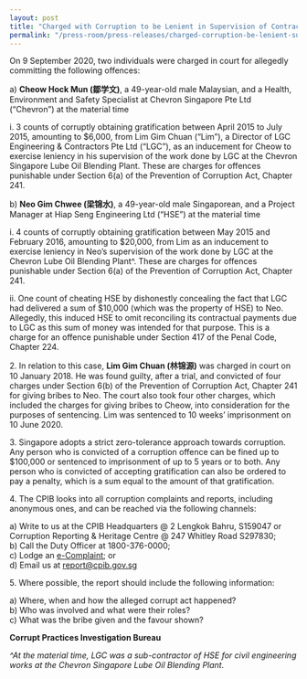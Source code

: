 ```yaml
---
layout: post
title: "Charged with Corruption to be Lenient in Supervision of Contractor Work"
permalink: "/press-room/press-releases/charged-corruption-be-lenient-supervision-contractor-work"
---
```

On 9 September 2020, two individuals were charged in court for allegedly committing the following offences: 

a)    **Cheow Hock Mun (鄒学文)**, a 49-year-old male Malaysian, and a Health, Environment and  Safety Specialist at Chevron Singapore Pte Ltd (“Chevron”) at the material time

i.    3 counts of corruptly obtaining gratification between April 2015 to July 2015, amounting to $6,000, from Lim Gim Chuan (“Lim”), a Director of LGC Engineering & Contractors Pte Ltd (“LGC”), as an inducement for Cheow to exercise leniency in his supervision of the work done by LGC at the Chevron Singapore Lube Oil Blending Plant. These are charges for offences punishable under Section 6(a) of the Prevention of Corruption Act, Chapter 241.

b)    **Neo Gim Chwee (梁锦水)**, a 49-year-old male Singaporean, and a Project Manager at Hiap Seng Engineering Ltd (“HSE”) at the material time

i.    4 counts of corruptly obtaining gratification between May 2015 and February 2016, amounting to $20,000, from Lim as an inducement to exercise leniency in Neo’s supervision of the work done by LGC at the Chevron Lube Oil Blending Plant^. These are charges for offences punishable under Section 6(a) of the Prevention of Corruption Act, Chapter 241. 

ii.     One count of cheating HSE by dishonestly concealing the fact that LGC had delivered a sum of $10,000 (which was the property of HSE) to Neo. Allegedly, this induced HSE to omit reconciling its contractual payments due to LGC as this sum of money was intended for that purpose. This is a charge for an offence punishable under Section 417 of the Penal Code, Chapter 224.

2\.          In relation to this case, **Lim Gim Chuan (林锦源)** was charged in court on 10 January 2018.  He was found guilty, after a trial, and convicted of four charges under Section 6(b) of the Prevention of Corruption Act, Chapter 241 for giving bribes to Neo. The court also took four other charges, which included the charges for giving bribes to Cheow, into consideration for the purposes of sentencing. Lim was sentenced to 10 weeks’ imprisonment on 10 June 2020.

3\.         Singapore adopts a strict zero-tolerance approach towards corruption. Any person who is convicted of a corruption offence can be fined up to $100,000 or sentenced to imprisonment of up to 5 years or to both. Any person who is convicted of accepting gratification can also be ordered to pay a penalty, which is a sum equal to the amount of that gratification.

4\.         The CPIB looks into all corruption complaints and reports, including anonymous ones, and can be reached via the following channels:

a) Write to us at the CPIB Headquarters @ 2 Lengkok Bahru, S159047 or Corruption Reporting & Heritage Centre @ 247 Whitley Road S297830;<br />
b) Call the Duty Officer at 1800-376-0000;<br />
c) Lodge an [e-Complaint](/e-services/e-complaint-for-corrupt-conduct); or<br>
d) Email us at <a class="spamspan" href="mailto:report@cpib.gov.sg">report@cpib.gov.sg</a>

5\.        Where possible, the report should include the following information:

a) Where, when and how the alleged corrupt act happened?<br />
b) Who was involved and what were their roles?<br />
c) What was the bribe given and the favour shown?

**Corrupt Practices Investigation Bureau**

*^At the material time, LGC was a sub-contractor of HSE for civil engineering works at the Chevron Singapore Lube Oil Blending Plant.*
